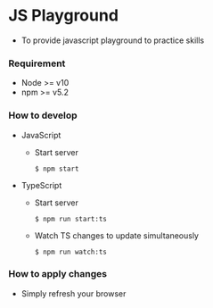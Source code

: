 # JS Playground

- To provide javascript playground to practice skills

### Requirement

- Node >= v10
- npm >= v5.2

### How to develop

- JavaScript

  - Start server

    ```
    $ npm start
    ```

- TypeScript

  - Start server

    ```
    $ npm run start:ts
    ```

  - Watch TS changes to update simultaneously

    ```
    $ npm run watch:ts
    ```

### How to apply changes

  - Simply refresh your browser
